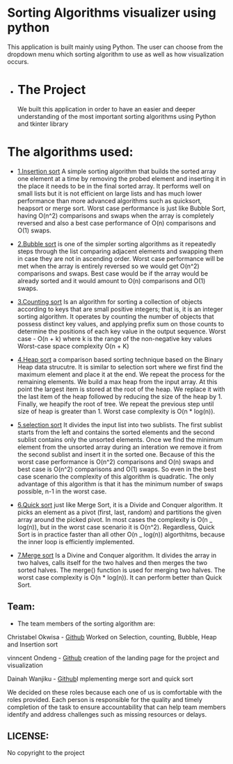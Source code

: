 # Sorting Algorithms visualizer using python

This application is built mainly using Python. The user can choose from the dropdown menu which sorting algorithm to use as well as how visualization occurs.

- # The Project
  We built this application in order to have an easier and deeper understanding of the most important sorting algorithms using Python and tkinter library

# The algorithms used:

- [1.Insertion sort](https://github.com/Vincent-ondeng/Sorting_Visualizer/blob/main/algorithms/Sorting_Visualizer/algorithms/insertionSort.py)
  A simple sorting algorithm that builds the sorted array one element at a time by removing the probed element and inserting it in the place it needs to be in the final sorted array. It performs well on small lists but it is not efficient on large lists and has much lower performance than more advanced algorithms such as quicksort, heapsort or merge sort. Worst case performance is just like Bubble Sort, having O(n^2) comparisons and swaps when the array is completely reversed and also a best case performance of O(n) comparisons and O(1) swaps.

- [2.Bubble sort](https://github.com/Vincent-ondeng/Sorting_Visualizer/blob/main/algorithms/Sorting_Visualizer/algorithms/bubbleSort.py)
  is one of the simpler sorting algorithms as it repeatedly steps through the list comparing adjacent elements and swapping them in case they are not in ascending order. Worst case performance will be met when the array is entirely reversed so we would get O(n^2) comparisons and swaps. Best case would be if the array would be already sorted and it would amount to O(n) comparisons and O(1) swaps.
- [3.Counting sort](https://github.com/Vincent-ondeng/Sorting_Visualizer/blob/main/algorithms/Sorting_Visualizer/algorithms/countingSort.py)
  Is an algorithm for sorting a collection of objects according to keys that are small positive integers; that is, it is an integer sorting algorithm. It operates by counting the number of objects that possess distinct key values, and applying prefix sum on those counts to determine the positions of each key value in the output sequence.
  Worst case - O(n + k) where k is the range of the non-negative key values
  Worst-case space complexity O(n + K)
- [4.Heap sort](https://github.com/Vincent-ondeng/Sorting_Visualizer/blob/main/algorithms/Sorting_Visualizer/algorithms/heapSort.py)
  a comparison based sorting technique based on the Binary Heap data strucutre. It is similar to selection sort where we first find the maximum element and place it at the end. We repeat the process for the remaining elements. We build a max heap from the input array. At this point the largest item is stored at the root of the heap. We replace it with the last item of the heap followed by reducing the size of the heap by 1. Finally, we heapify the root of tree. We repeat the previous step until size of heap is greater than 1. Worst case complexity is O(n \* log(n)).
- [5.selection sort](https://github.com/Vincent-ondeng/Sorting_Visualizer/blob/main/algorithms/Sorting_Visualizer/algorithms/selectionSort.py)
  It divides the input list into two sublists. The first sublist starts from the left and contains the sorted elements and the second sublist contains only the unsorted elements. Once we find the minimum element from the unsorted array during an interation we remove it from the second sublist and insert it in the sorted one. Because of this the worst case performance is O(n^2) comparisons and O(n) swaps and best case is O(n^2) comparisons and O(1) swaps. So even in the best case scenario the complexity of this algorithm is quadratic. The only advantage of this algorithm is that it has the minimum number of swaps possible, n-1 in the worst case.
- [6.Quick sort](https://github.com/Vincent-ondeng/Sorting_Visualizer/blob/main/algorithms/Sorting_Visualizer/algorithms/quickSort.py)
  just like Merge Sort, it is a Divide and Conquer algorithm. It picks an element as a pivot (first, last, random) and partitions the given array around the picked pivot. In most cases the complexity is O(n _ log(n)), but in the worst case scenario it is O(n^2). Regardless, Quick Sort is in practice faster than all other O(n _ log(n)) algorthitms, because the inner loop is efficiently implemented.
- [7.Merge sort](https://github.com/Vincent-ondeng/Sorting_Visualizer/blob/main/algorithms/Sorting_Visualizer/algorithms/mergeSort.py)
  Is a Divine and Conquer algorithm. It divides the array in two halves, calls itself for the two halves and then merges the two sorted halves. The merge() function is used for merging two halves. The worst case complexity is O(n \* log(n)). It can perform better than Quick Sort.

## Team:

- The team members of the sorting algorithm are:

Christabel Okwisa - [Github](https://github.com/chrisokwisa/Sorting_Visualizer.git)
Worked on Selection, counting, Bubble, Heap and Insertion sort

vinncent Ondeng - [Github](https://github.com/Vincent-ondeng)
creation of the landing page for the project and visualization

Dainah Wanjiku - [Github](https://github.com/dainahwanjiku)I
mplementing merge sort and quick sort

We decided on these roles because each one of us is comfortable with the roles provided.
Each person is responsible for the quality and timely completion of the task to ensure accountability that can help team members identify and address challenges such as missing resources or delays.

## LICENSE:

No copyright to the project
